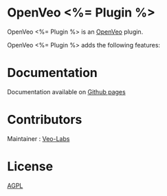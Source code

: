# OpenVeo <%= Plugin %>
OpenVeo <%= Plugin %> is an [OpenVeo](https://github.com/veo-labs/openveo-core) plugin.

OpenVeo <%= Plugin %> adds the following features:

# Documentation
Documentation available on [Github pages]()

# Contributors
Maintainer : [Veo-Labs](http://www.veo-labs.com/)

# License
[AGPL](http://www.gnu.org/licenses/agpl-3.0.en.html)

